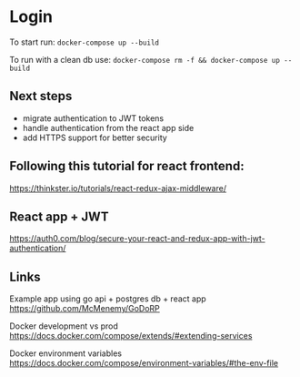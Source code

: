 # Login

To start run:
`docker-compose up --build`

To run with a clean db use:
`docker-compose rm -f && docker-compose up --build`

## Next steps

- migrate authentication to JWT tokens
- handle authentication from the react app side
- add HTTPS support for better security

## Following this tutorial for react frontend:
https://thinkster.io/tutorials/react-redux-ajax-middleware/

## React app + JWT
https://auth0.com/blog/secure-your-react-and-redux-app-with-jwt-authentication/

## Links
Example app using go api + postgres db + react app 
https://github.com/McMenemy/GoDoRP

Docker development vs prod
https://docs.docker.com/compose/extends/#extending-services

Docker environment variables
https://docs.docker.com/compose/environment-variables/#the-env-file
